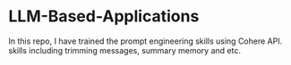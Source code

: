 # LLM-Based-Applications
In this repo, I have trained the prompt engineering skills using Cohere API. skills including trimming messages, summary memory and etc.
